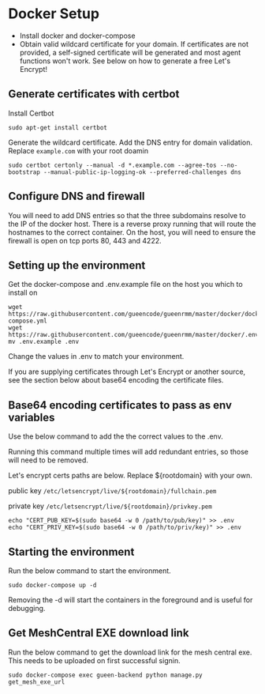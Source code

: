 # Docker Setup

- Install docker and docker-compose
- Obtain valid wildcard certificate for your domain. If certificates are not provided, a self-signed certificate will be generated and most agent functions won't work. See below on how to generate a free Let's Encrypt!

## Generate certificates with certbot
Install Certbot

```
sudo apt-get install certbot
```

Generate the wildcard certificate. Add the DNS entry for domain validation. Replace `example.com` with your root doamin

```
sudo certbot certonly --manual -d *.example.com --agree-tos --no-bootstrap --manual-public-ip-logging-ok --preferred-challenges dns
```

## Configure DNS and firewall

You will need to add DNS entries so that the three subdomains resolve to the IP of the docker host. There is a reverse proxy running that will route the hostnames to the correct container. On the host, you will need to ensure the firewall is open on tcp ports 80, 443 and 4222.

## Setting up the environment

Get the docker-compose and .env.example file on the host you which to install on

```
wget https://raw.githubusercontent.com/gueencode/gueenrmm/master/docker/docker-compose.yml
wget https://raw.githubusercontent.com/gueencode/gueenrmm/master/docker/.env.example
mv .env.example .env
```

Change the values in .env to match your environment.

If you are supplying certificates through Let's Encrypt or another source, see the section below about base64 encoding the certificate files. 

## Base64 encoding certificates to pass as env variables

Use the below command to add the the correct values to the .env.

Running this command multiple times will add redundant entries, so those will need to be removed.

Let's encrypt certs paths are below. Replace ${rootdomain} with your own.

public key
`/etc/letsencrypt/live/${rootdomain}/fullchain.pem`

private key
`/etc/letsencrypt/live/${rootdomain}/privkey.pem`

```
echo "CERT_PUB_KEY=$(sudo base64 -w 0 /path/to/pub/key)" >> .env
echo "CERT_PRIV_KEY=$(sudo base64 -w 0 /path/to/priv/key)" >> .env
```

## Starting the environment

Run the below command to start the environment.

```
sudo docker-compose up -d
```

Removing the -d will start the containers in the foreground and is useful for debugging.

## Get MeshCentral EXE download link

Run the below command to get the download link for the mesh central exe. This needs to be uploaded on first successful signin.

```
sudo docker-compose exec gueen-backend python manage.py get_mesh_exe_url
```
